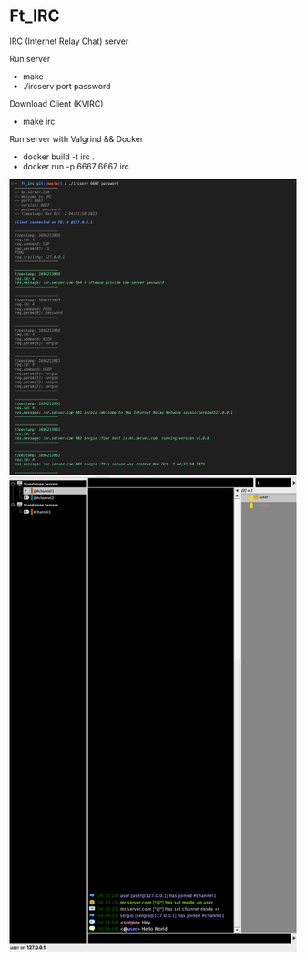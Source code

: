 # Ft_IRC

IRC (Internet Relay Chat) server

Run server
- make
- ./ircserv port password

Download Client (KVIRC)
- make irc

Run server with Valgrind && Docker
- docker build -t irc .
- docker run -p 6667:6667 irc

![alt text](./img/img2.png)
![alt text](./img/img1.png)
